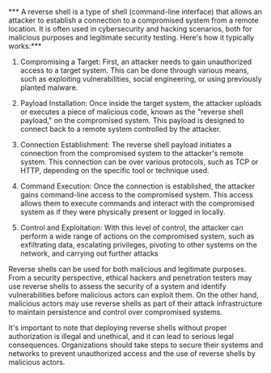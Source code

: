 
*** A reverse shell is a type of shell (command-line interface) that allows an attacker to establish a connection to a compromised system from a remote location. It is often used in cybersecurity and hacking scenarios, both for malicious purposes and legitimate security testing. Here's how it typically works:***

1. Compromising a Target: First, an attacker needs to gain unauthorized access to a target system. This can be done through various means, such as exploiting vulnerabilities, social engineering, or using previously planted malware.

2. Payload Installation: Once inside the target system, the attacker uploads or executes a piece of malicious code, known as the "reverse shell payload," on the compromised system. This payload is designed to connect back to a remote system controlled by the attacker.

3. Connection Establishment: The reverse shell payload initiates a connection from the compromised system to the attacker's remote system. This connection can be over various protocols, such as TCP or HTTP, depending on the specific tool or technique used.

4. Command Execution: Once the connection is established, the attacker gains command-line access to the compromised system. This access allows them to execute commands and interact with the compromised system as if they were physically present or logged in locally.

5. Control and Exploitation: With this level of control, the attacker can perform a wide range of actions on the compromised system, such as exfiltrating data, escalating privileges, pivoting to other systems on the network, and carrying out further attacks

Reverse shells can be used for both malicious and legitimate purposes. From a security perspective, ethical hackers and penetration testers may use reverse shells to assess the security of a system and identify vulnerabilities before malicious actors can exploit them. On the other hand, malicious actors may use reverse shells as part of their attack infrastructure to maintain persistence and control over compromised systems.

It's important to note that deploying reverse shells without proper authorization is illegal and unethical, and it can lead to serious legal consequences. Organizations should take steps to secure their systems and networks to prevent unauthorized access and the use of reverse shells by malicious actors.


